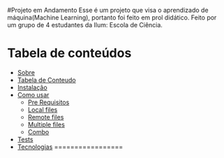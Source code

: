 #Projeto em Andamento
Esse é um projeto que visa o aprendizado de máquina(Machine Learning), portanto foi feito em prol didático. Feito por um grupo de 4 estudantes da Ilum: Escola de Ciência.

Tabela de conteúdos
=================
   * [Sobre](#Sobre)
   * [Tabela de Conteudo](#tabela-de-conteudo)
   * [Instalação](#instalacao)
   * [Como usar](#como-usar)
      * [Pre Requisitos](#pre-requisitos)
      * [Local files](#local-files)
      * [Remote files](#remote-files)
      * [Multiple files](#multiple-files)
      * [Combo](#combo)
   * [Tests](#testes)
   * [Tecnologias](#tecnologias)
=================
